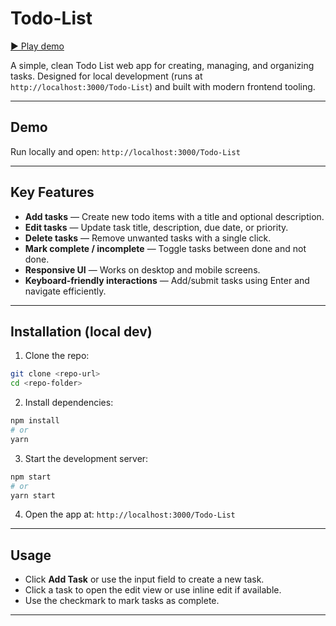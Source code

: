 # Todo-List

[▶️ Play demo](https://www.youtube.com/watch?v=VIDEO_ID)


A simple, clean Todo List web app for creating, managing, and organizing tasks. Designed for local development (runs at `http://localhost:3000/Todo-List`) and built with modern frontend tooling.

---

## Demo

Run locally and open: `http://localhost:3000/Todo-List`

---

## Key Features

* **Add tasks** — Create new todo items with a title and optional description.
* **Edit tasks** — Update task title, description, due date, or priority.
* **Delete tasks** — Remove unwanted tasks with a single click.
* **Mark complete / incomplete** — Toggle tasks between done and not done.
* **Responsive UI** — Works on desktop and mobile screens.
* **Keyboard-friendly interactions** — Add/submit tasks using Enter and navigate efficiently.

---

## Installation (local dev)

1. Clone the repo:

```bash
git clone <repo-url>
cd <repo-folder>
```

2. Install dependencies:

```bash
npm install
# or
yarn
```

3. Start the development server:

```bash
npm start
# or
yarn start
```

4. Open the app at: `http://localhost:3000/Todo-List`

---

## Usage

* Click **Add Task** or use the input field to create a new task.
* Click a task to open the edit view or use inline edit if available.
* Use the checkmark to mark tasks as complete.

---
